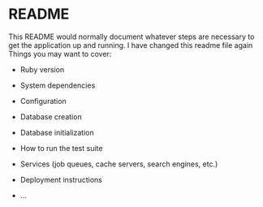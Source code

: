 # README

This README would normally document whatever steps are necessary to get the
application up and running.
I have changed this readme file again
Things you may want to cover:

* Ruby version

* System dependencies

* Configuration

* Database creation

* Database initialization

* How to run the test suite

* Services (job queues, cache servers, search engines, etc.)

* Deployment instructions

* ...
